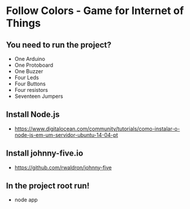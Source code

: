# Follow Colors - Game for Internet of Things

## You need to run the project?
* One Arduino
* One Protoboard
* One Buzzer
* Four Leds
* Four Buttons
* Four resistors
* Seventeen Jumpers

## Install Node.js
* https://www.digitalocean.com/community/tutorials/como-instalar-o-node-js-em-um-servidor-ubuntu-14-04-pt

## Install johnny-five.io
* https://github.com/rwaldron/johnny-five

## In the project root run!
* node app